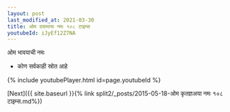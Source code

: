 ```yaml
---
layout: post
last_modified_at: 2021-03-30
title: ओम दयामाया नमः १०८ टाइम्स
youtubeId: iJyEf12Z7NA
---
```

 
 
 ओम भावयाची नमः  
 
 -  कोण सर्वकाही स्रोत आहे 
 
  
 
  
 
 
 
 
 
 


{% include youtubePlayer.html id=page.youtubeId %}
 
[Next]({{ site.baseurl }}{% link  split2/_posts/2015-05-18-ओम कृतज्ञअया नमः १०८ टाइम्स.md%})
 
